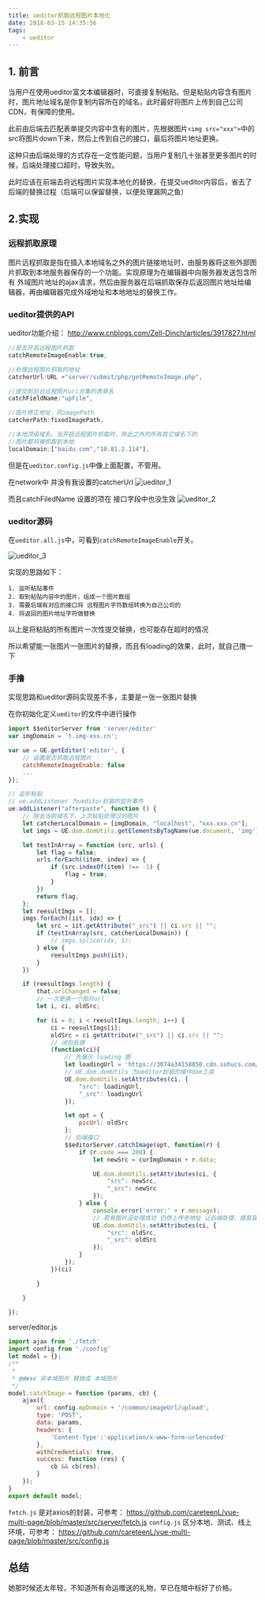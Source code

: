 ```yaml
---
title: ueditor抓取远程图片本地化
date: 2018-03-15 14:35:56
tags:
    - ueditor
---
```

## 1. 前言

当用户在使用ueditor富文本编辑器时，可直接复制粘贴。但是粘贴内容含有图片时，图片地址域名是你复制内容所在的域名，此时最好将图片上传到自己公司CDN，有保障的使用。

此前由后端去匹配表单提交内容中含有的图片，先根据图片`<img src="xxx">`中的src将图片down下来，然后上传到自己的接口，最后将图片地址更换。

这种只由后端处理的方式存在一定性能问题，当用户复制几十张甚至更多图片的时候，后端处理接口超时，导致失败。

此时应该在前端去将远程图片实现本地化的替换，在提交ueditor内容后，省去了后端的替换过程（后端可以保留替换，以便处理漏网之鱼）

<!-- more -->

## 2.实现

### 远程抓取原理

图片远程抓取是指在插入本地域名之外的图片链接地址时，由服务器将这些外部图片抓取到本地服务器保存的一个功能。实现原理为在编辑器中向服务器发送包含所有 外域图片地址的ajax请求，然后由服务器在后端抓取保存后返回图片地址给编辑器，再由编辑器完成外域地址和本地地址的替换工作。

### ueditor提供的API

ueditor功能介绍： http://www.cnblogs.com/Zell-Dinch/articles/3917827.html

```js
//是否开启远程图片抓取
catchRemoteImageEnable:true,

//处理远程图片抓取的地址
catcherUrl:URL +"server/submit/php/getRemoteImage.php",  

//提交到后台远程图片uri合集的表单名
catchFieldName:"upFile",     

//图片修正地址，同imagePath
catcherPath:fixedImagePath,

//本地顶级域名，当开启远程图片抓取时，除此之外的所有其它域名下的
//图片都将被抓取到本地                                   
localDomain:["baidu.com","10.81.2.114"],
```

但是在`ueditor.config.js`中像上面配置，不管用。

在network中 并没有我设置的catcherUrl
![ueditor_1](ueditor-catch-remote-img-local/ueditor_1.png)

而且catchFiledName 设置的项在 接口字段中也没生效
![ueditor_2](ueditor-catch-remote-img-local/ueditor_2.png)

### ueditor源码

在`ueditor.all.js`中，可看到`catchRemoteImageEnable`开关。

![ueditor_3](ueditor-catch-remote-img-local/ueditor_3.png)

实现的思路如下：
```
1. 监听粘贴事件
2. 取到粘贴内容中的图片，组成一个图片数组
3. 需要后端有对应的接口将 远程图片字符数组转换为自己公司的
4. 将返回的图片地址字符做替换
```
以上是将粘贴的所有图片一次性提交替换，也可能存在超时的情况

所以希望能一张图片一张图片的替换，而且有loading的效果，此时，就自己撸一下

### 手撸

实现思路和ueditor源码实现差不多，主要是一张一张图片替换

在你初始化定义`ueditor`的文件中进行操作

```js
import $$editorServer from 'server/editor'
var imgDomain = 't.img-xxx.cn';

var ue = UE.getEditor('editor', {
    // 设置是否抓取远程图片
    catchRemoteImageEnable: false
    ...
});

// 监听粘贴
// ue.addListener 为ueditor封装的监听事件
ue.addListener("afterpaste", function () {
    // 除去当前域名下、上次粘贴处理过的图片
    let catcherLocalDomain = [imgDomain, "localhost", "xxx.xxx.cn"];
    let imgs = UE.dom.domUtils.getElementsByTagName(ue.document, 'img');

    let testInArray = function (src, urls) {
        let flag = false;
        urls.forEach((item, index) => {
            if (src.indexOf(item) !== -1) {
                flag = true;
            }
        })
        return flag;
    };
    let reesultImgs = [];
    imgs.forEach((iit, idx) => {
        let src = iit.getAttribute("_src") || ci.src || "";
        if (testInArray(src, catcherLocalDomain)) {
            // imgs.splice(idx, 1);
        } else {
            reesultImgs.push(iit);
        }
    })

    if (reesultImgs.length) {
        that.urlChanged = false;
        // 一次更换一个图片url
        let i, ci, oldSrc;

        for (i = 0; i < reesultImgs.length; i++) {
            ci = reesultImgs[i];
            oldSrc = ci.getAttribute("_src") || ci.src || "";
            // 闭包处理
            (function(ci){
                // 先展示 loading 图
                let loadingUrl = 'https://3074a34158850.cdn.sohucs.com/bp_2b77f44f051047008f11cfa450d518cc';
                // UE.dom.domUtils 为ueditor封装的操作dom工具
                UE.dom.domUtils.setAttributes(ci, {
                    "src": loadingUrl,
                    "_src": loadingUrl
                });

                let opt = {
                    picUrl: oldSrc
                };
                // 后端接口
                $$editorServer.catchImage(opt, function(r) {
                    if (r.code === 200) {
                        let newSrc = curImgDomain + r.data;

                        UE.dom.domUtils.setAttributes(ci, {
                            "src": newSrc,
                            "_src": newSrc
                        });
                    } else {
                        console.error('error:' + r.message);
                        // 若有图片没处理成功 仍然上传老地址 让后端处理，提高容错率，保证功能正常使用
                        UE.dom.domUtils.setAttributes(ci, {
                            "src": oldSrc,
                            "_src": oldSrc
                        });
                    }
                });
            })(ci)

        }

    }    

});
```

server/editor.js

```js
import ajax from './fetch'
import config from './config'
let model = {};
/**
 *
 * @desc 非本域图片 替换成 本域图片
 */
model.catchImage = function (params, cb) {
    ajax({
        url: config.mpDomain + '/common/imageUrl/upload',
        type: 'POST',
        data: params,
        headers: {
            'Content-Type':'application/x-www-form-urlencoded'
        },
        withCredentials: true,
        success: function (res) {
            cb && cb(res);
        }
    });
}
export default model;
```

`fetch.js` 是对axios的封装，可参考： https://github.com/careteenL/vue-multi-page/blob/master/src/server/fetch.js
`config.js` 区分本地、测试、线上环境，可参考： https://github.com/careteenL/vue-multi-page/blob/master/src/config.js

## 总结

她那时候还太年轻，不知道所有命运赠送的礼物，早已在暗中标好了价格。
